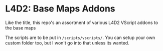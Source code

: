 # L4D2: Base Maps Addons
Like the title, this repo's an assortment of various L4D2 VScript addons to the base maps

The scripts are to be put in `/scripts/vscripts/`. You can setup your own custom folder too, but I won't go into that unless its wanted.
